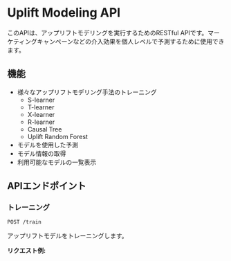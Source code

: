 # Uplift Modeling API

このAPIは、アップリフトモデリングを実行するためのRESTful APIです。マーケティングキャンペーンなどの介入効果を個人レベルで予測するために使用できます。

## 機能

- 様々なアップリフトモデリング手法のトレーニング
  - S-learner
  - T-learner
  - X-learner
  - R-learner
  - Causal Tree
  - Uplift Random Forest
- モデルを使用した予測
- モデル情報の取得
- 利用可能なモデルの一覧表示

## APIエンドポイント

### トレーニング
`POST /train`

アップリフトモデルをトレーニングします。

**リクエスト例:**
